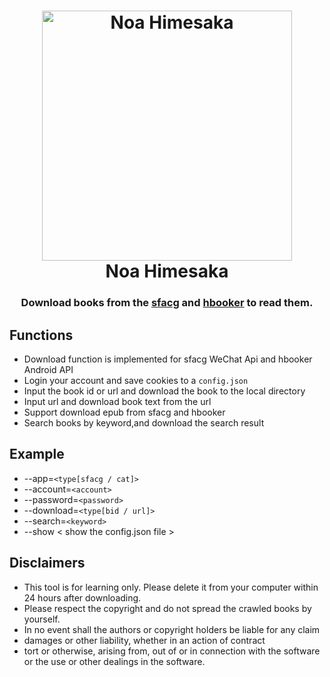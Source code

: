 <h1 align="center">
  <img src="./docs/81841388.png" width="400" height='' alt="Noa Himesaka">
  <br>Noa Himesaka<br>  
</h1>
<h3 align="center">
    Download books from the <a href="https://book.sfacg.com/">sfacg</a> and 
    <a href="https://app.hbooker.com/">hbooker</a> to read them. 
    
</h3> 


## **Functions**
 - Download function is implemented for sfacg WeChat Api and hbooker Android API
 - Login your account and save cookies to a ```config.json```
 - Input the book id or url and download the book to the local directory
 - Input url and download book text from the url
 - Support download epub from sfacg and hbooker
 - Search books by keyword,and download the search result

## **Example**

- --app=```<type[sfacg / cat]>```
- --account=```<account>```
- --password=```<password>```
- --download=```<type[bid / url]>``` 
- --search=```<keyword>```
- --show  < show the config.json file >
 
## **Disclaimers**
- This tool is for learning only. Please delete it from your computer within 24 hours after downloading.
- Please respect the copyright and do not spread the crawled books by yourself.
- In no event shall the authors or copyright holders be liable for any claim
- damages or other liability, whether in an action of contract
- tort or otherwise, arising from, out of or in connection with the software or the use or other dealings in the
  software.

 
